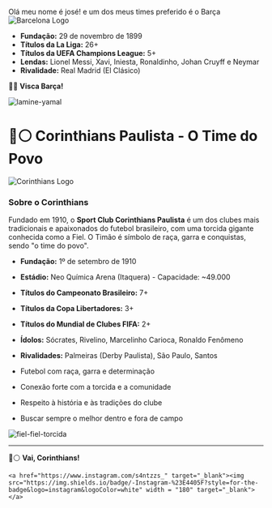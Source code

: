 
Olá meu nome é josé! e um dos meus times preferido é o Barça
![Barcelona Logo](https://upload.wikimedia.org/wikipedia/en/4/47/FC_Barcelona_%28crest%29.svg)
- **Fundação:** 29 de novembro de 1899
- **Títulos da La Liga:** 26+  
- **Títulos da UEFA Champions League:** 5+  
- **Lendas:** Lionel Messi, Xavi, Iniesta, Ronaldinho, Johan Cruyff e Neymar  
- **Rivalidade:** Real Madrid (El Clásico)

🔵🔴 **Visca Barça!**


![lamine-yamal](https://github.com/user-attachments/assets/8ee7f66b-190f-4282-8bee-2dcad483047a)
# 🖤⚪ Corinthians Paulista - O Time do Povo

![Corinthians Logo](https://upload.wikimedia.org/wikipedia/commons/4/44/Sport_Club_Corinthians_Paulista_logo.svg)

### Sobre o Corinthians

Fundado em 1910, o **Sport Club Corinthians Paulista** é um dos clubes mais tradicionais e apaixonados do futebol brasileiro, com uma torcida gigante conhecida como a Fiel. O Timão é símbolo de raça, garra e conquistas, sendo "o time do povo".

- **Fundação:** 1º de setembro de 1910  
- **Estádio:** Neo Química Arena (Itaquera) - Capacidade: ~49.000  
- **Títulos do Campeonato Brasileiro:** 7+  
- **Títulos da Copa Libertadores:** 3+  
- **Títulos do Mundial de Clubes FIFA:** 2+  
- **Ídolos:** Sócrates, Rivelino, Marcelinho Carioca, Ronaldo Fenômeno  
- **Rivalidades:** Palmeiras (Derby Paulista), São Paulo, Santos

- Futebol com raça, garra e determinação  
- Conexão forte com a torcida e a comunidade  
- Respeito à história e às tradições do clube  
- Buscar sempre o melhor dentro e fora de campo

![fiel-fiel-torcida](https://github.com/user-attachments/assets/bfff7ad3-2c8b-47b8-ac7c-4b15e396a9aa)

---

🖤⚪ **Vai, Corinthians!**

    <a href="https://www.instagram.com/s4ntzzs_" target="_blank"><img src="https://img.shields.io/badge/-Instagram-%23E4405F?style=for-the-badge&logo=instagram&logoColor=white" width = "180" target="_blank"></a>
